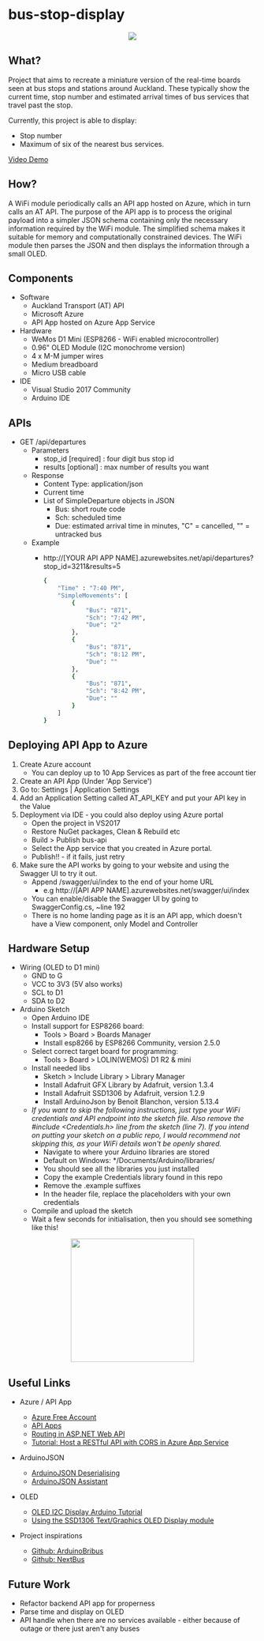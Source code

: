 ﻿# bus-stop-display

<p align="center">
    <img src="images/full-view.jpg"/>
</p>

## What?
Project that aims to recreate a miniature version of the real-time boards seen at bus stops and stations around Auckland. These typically show the current time, stop number and estimated arrival times of bus services that travel past the stop.

Currently, this project is able to display:
- Stop number
- Maximum of six of the nearest bus services. 

[Video Demo](https://youtu.be/kkRMtoPPfk8)

## How?
A WiFi module periodically calls an API app hosted on Azure, which in turn calls an AT API. The purpose of the API app is to process the original payload into a simpler JSON schema containing only the necessary information required by the WiFi module. The simplified schema makes it suitable for memory and computationally constrained devices. The WiFi module then parses the JSON and then displays the information through a small OLED. 

## Components
- Software
    - Auckland Transport (AT) API
    - Microsoft Azure 
    - API App hosted on Azure App Service
- Hardware
    - WeMos D1 Mini (ESP8266 - WiFi enabled microcontroller)
    - 0.96" OLED Module (I2C monochrome version)
    - 4 x M-M jumper wires
    - Medium breadboard
    - Micro USB cable
- IDE
    - Visual Studio 2017 Community
    - Arduino IDE

## APIs
- GET /api/departures
    - Parameters
        - stop_id [required] : four digit bus stop id
        - results [optional] : max number of results you want
    - Response
        - Content Type: application/json
        - Current time
        - List of SimpleDeparture objects in JSON
            - Bus: short route code
            - Sch: scheduled time
            - Due: estimated arrival time in minutes, "C" = cancelled, "" = untracked bus
    - Example
        - http://[YOUR API APP NAME].azurewebsites.net/api/departures?stop_id=3211&results=5

            ```bash
            {
                "Time" : "7:40 PM",
                "SimpleMovements": [
                    {
                        "Bus": "871",
                        "Sch": "7:42 PM",
                        "Due": "2"
                    },
                    {
                        "Bus": "871",
                        "Sch": "8:12 PM",
                        "Due": ""
                    },
                    {
                        "Bus": "871",
                        "Sch": "8:42 PM",
                        "Due": ""
                    }
                ]
            }
            ```

## Deploying API App to Azure
1. Create Azure account
    - You can deploy up to 10 App Services as part of the free account tier  
2. Create an API App (Under 'App Service')
3. Go to: Settings | Application Settings
4. Add an Application Setting called AT_API_KEY and put your API key in the Value
5. Deployment via IDE - you could also deploy using Azure portal
    - Open the project in VS2017
    - Restore NuGet packages, Clean & Rebuild etc
    - Build > Publish bus-api
    - Select the App service that you created in Azure portal.
    - Publish!! - if it fails, just retry
6. Make sure the API works by going to your website and using the Swagger UI to try it out.
    - Append /swagger/ui/index to the end of your home URL
        - e.g http://[API APP NAME].azurewebsites.net/swagger/ui/index
    - You can enable/disable the Swagger UI by going to SwaggerConfig.cs, ~line 192
    - There is no home landing page as it is an API app, which doesn't have a View component, only Model and Controller

## Hardware Setup
- Wiring (OLED to D1 mini)
    - GND to G
    - VCC to 3V3 (5V also works)
    - SCL to D1
    - SDA to D2
- Arduino Sketch
    - Open Arduino IDE
    - Install support for ESP8266 board: 
        - Tools > Board > Boards Manager
        - Install esp8266 by ESP8266 Community, version 2.5.0
    - Select correct target board for programming:
        - Tools > Board > LOLIN(WEMOS) D1 R2 & mini
    - Install needed libs 
        - Sketch > Include Library > Library Manager
        - Install Adafruit GFX Library by Adafruit, version 1.3.4
        - Install Adafruit SSD1306 by Adafruit, version 1.2.9
        - Install ArduinoJson by Benoit Blanchon, version 5.13.4
    - _If you want to skip the following instructions, just type your WiFi credentials and API endpoint into the sketch file. Also remove the #include <Credentials.h> line from the sketch (line 7). If you intend on putting your sketch on a public repo, I would recommend not skipping this, as your WiFi details won't be openly shared._ 
        - Navigate to where your Arduino libraries are stored
        - Default on Windows: */Documents/Arduino/libraries/
        - You should see all the libraries you just installed
        - Copy the example Credentials library found in this repo
        - Remove the .example suffixes
        - In the header file, replace the placeholders with your own credentials
    - Compile and upload the sketch
    - Wait a few seconds for initialisation, then you should see something like this!

<p align="center">
    <img src="images/oled-view-cropped.jpg" width="250"/>
</p>

## Useful Links
- Azure / API App
    - [Azure Free Account](https://azure.microsoft.com/en-us/free/free-account-faq/)
    - [API Apps](https://azure.microsoft.com/en-us/services/app-service/api/)
    - [Routing in ASP.NET Web API](https://docs.microsoft.com/en-us/aspnet/web-api/overview/web-api-routing-and-actions/routing-in-aspnet-web-api)
    - [Tutorial: Host a RESTful API with CORS in Azure App Service](https://docs.microsoft.com/en-us/azure/app-service/app-service-web-tutorial-rest-api)

- ArduinoJSON
    - [ArduinoJSON Deserialising](https://arduinojson.org/v5/doc/decoding/)
    - [ArduinoJSON Assistant](https://arduinojson.org/v5/assistant/)
    
- OLED
    - [OLED I2C Display Arduino Tutorial](https://startingelectronics.org/tutorials/arduino/modules/OLED-128x64-I2C-display/)
    - [Using the SSD1306 Text/Graphics OLED Display module](http://engineeringnotes.blogspot.com/2013/07/using-ssd1306-textgraphics-display.html)

- Project inspirations
    - [Github: ArduinoBribus](https://github.com/joeybronner/arduinobribus)
    - [Github: NextBus](https://github.com/jallier/NextBus)


## Future Work
- Refactor backend API app for properness
- Parse time and display on OLED
- API handle when there are no services available - either because of outage or there just aren't any buses
